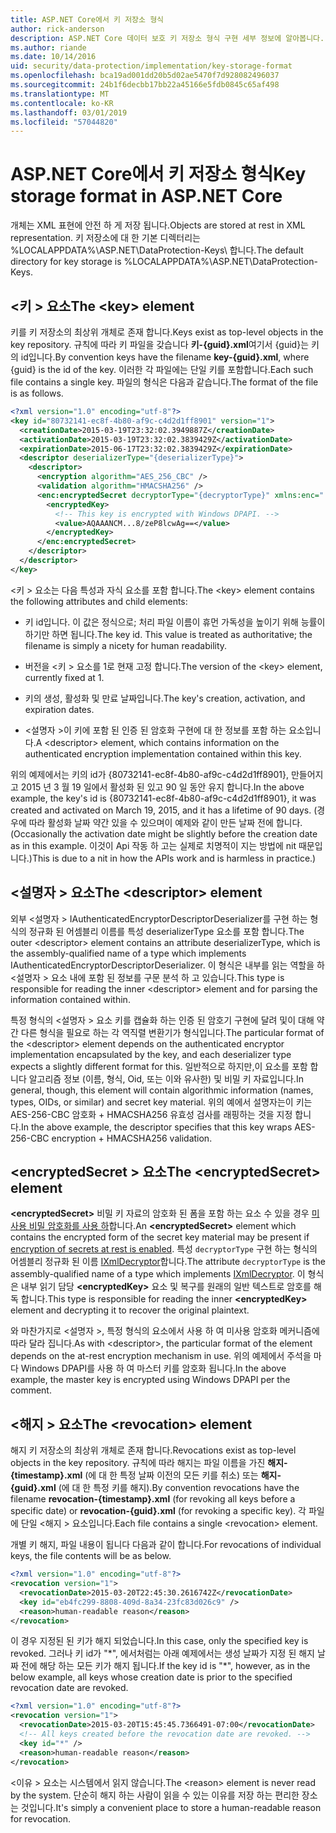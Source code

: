 ```yaml
---
title: ASP.NET Core에서 키 저장소 형식
author: rick-anderson
description: ASP.NET Core 데이터 보호 키 저장소 형식 구현 세부 정보에 알아봅니다.
ms.author: riande
ms.date: 10/14/2016
uid: security/data-protection/implementation/key-storage-format
ms.openlocfilehash: bca19ad001dd20b5d02ae5470f7d928082496037
ms.sourcegitcommit: 24b1f6decbb17bb22a45166e5fdb0845c65af498
ms.translationtype: MT
ms.contentlocale: ko-KR
ms.lasthandoff: 03/01/2019
ms.locfileid: "57044820"
---
```

# <a name="key-storage-format-in-aspnet-core"></a><span data-ttu-id="fc766-103">ASP.NET Core에서 키 저장소 형식</span><span class="sxs-lookup"><span data-stu-id="fc766-103">Key storage format in ASP.NET Core</span></span>

<a name="data-protection-implementation-key-storage-format"></a>

<span data-ttu-id="fc766-104">개체는 XML 표현에 안전 하 게 저장 됩니다.</span><span class="sxs-lookup"><span data-stu-id="fc766-104">Objects are stored at rest in XML representation.</span></span> <span data-ttu-id="fc766-105">키 저장소에 대 한 기본 디렉터리는 %LOCALAPPDATA%\ASP.NET\DataProtection-Keys\ 합니다.</span><span class="sxs-lookup"><span data-stu-id="fc766-105">The default directory for key storage is %LOCALAPPDATA%\ASP.NET\DataProtection-Keys\.</span></span>

## <a name="the-key-element"></a><span data-ttu-id="fc766-106">\<키 > 요소</span><span class="sxs-lookup"><span data-stu-id="fc766-106">The \<key> element</span></span>

<span data-ttu-id="fc766-107">키를 키 저장소의 최상위 개체로 존재 합니다.</span><span class="sxs-lookup"><span data-stu-id="fc766-107">Keys exist as top-level objects in the key repository.</span></span> <span data-ttu-id="fc766-108">규칙에 따라 키 파일을 갖습니다 **키-{guid}.xml**여기서 {guid}는 키의 id입니다.</span><span class="sxs-lookup"><span data-stu-id="fc766-108">By convention keys have the filename **key-{guid}.xml**, where {guid} is the id of the key.</span></span> <span data-ttu-id="fc766-109">이러한 각 파일에는 단일 키를 포함합니다.</span><span class="sxs-lookup"><span data-stu-id="fc766-109">Each such file contains a single key.</span></span> <span data-ttu-id="fc766-110">파일의 형식은 다음과 같습니다.</span><span class="sxs-lookup"><span data-stu-id="fc766-110">The format of the file is as follows.</span></span>

```xml
<?xml version="1.0" encoding="utf-8"?>
<key id="80732141-ec8f-4b80-af9c-c4d2d1ff8901" version="1">
  <creationDate>2015-03-19T23:32:02.3949887Z</creationDate>
  <activationDate>2015-03-19T23:32:02.3839429Z</activationDate>
  <expirationDate>2015-06-17T23:32:02.3839429Z</expirationDate>
  <descriptor deserializerType="{deserializerType}">
    <descriptor>
      <encryption algorithm="AES_256_CBC" />
      <validation algorithm="HMACSHA256" />
      <enc:encryptedSecret decryptorType="{decryptorType}" xmlns:enc="...">
        <encryptedKey>
          <!-- This key is encrypted with Windows DPAPI. -->
          <value>AQAAANCM...8/zeP8lcwAg==</value>
        </encryptedKey>
      </enc:encryptedSecret>
    </descriptor>
  </descriptor>
</key>
```

<span data-ttu-id="fc766-111">\<키 > 요소는 다음 특성과 자식 요소를 포함 합니다.</span><span class="sxs-lookup"><span data-stu-id="fc766-111">The \<key> element contains the following attributes and child elements:</span></span>

* <span data-ttu-id="fc766-112">키 id입니다. 이 값은 정식으로; 처리 파일 이름이 휴먼 가독성을 높이기 위해 능률이 하기만 하면 됩니다.</span><span class="sxs-lookup"><span data-stu-id="fc766-112">The key id. This value is treated as authoritative; the filename is simply a nicety for human readability.</span></span>

* <span data-ttu-id="fc766-113">버전을 \<키 > 요소를 1로 현재 고정 합니다.</span><span class="sxs-lookup"><span data-stu-id="fc766-113">The version of the \<key> element, currently fixed at 1.</span></span>

* <span data-ttu-id="fc766-114">키의 생성, 활성화 및 만료 날짜입니다.</span><span class="sxs-lookup"><span data-stu-id="fc766-114">The key's creation, activation, and expiration dates.</span></span>

* <span data-ttu-id="fc766-115">\<설명자 >이 키에 포함 된 인증 된 암호화 구현에 대 한 정보를 포함 하는 요소입니다.</span><span class="sxs-lookup"><span data-stu-id="fc766-115">A \<descriptor> element, which contains information on the authenticated encryption implementation contained within this key.</span></span>

<span data-ttu-id="fc766-116">위의 예제에서는 키의 id가 {80732141-ec8f-4b80-af9c-c4d2d1ff8901}, 만들어지고 2015 년 3 월 19 일에서 활성화 된 있고 90 일 동안 유지 합니다.</span><span class="sxs-lookup"><span data-stu-id="fc766-116">In the above example, the key's id is {80732141-ec8f-4b80-af9c-c4d2d1ff8901}, it was created and activated on March 19, 2015, and it has a lifetime of 90 days.</span></span> <span data-ttu-id="fc766-117">(경우에 따라 활성화 날짜 약간 있을 수 있으며이 예제와 같이 만든 날짜 전에 합니다.</span><span class="sxs-lookup"><span data-stu-id="fc766-117">(Occasionally the activation date might be slightly before the creation date as in this example.</span></span> <span data-ttu-id="fc766-118">이것이 Api 작동 하 고는 실제로 치명적이 지는 방법에 nit 때문입니다.)</span><span class="sxs-lookup"><span data-stu-id="fc766-118">This is due to a nit in how the APIs work and is harmless in practice.)</span></span>

## <a name="the-descriptor-element"></a><span data-ttu-id="fc766-119">\<설명자 > 요소</span><span class="sxs-lookup"><span data-stu-id="fc766-119">The \<descriptor> element</span></span>

<span data-ttu-id="fc766-120">외부 \<설명자 > IAuthenticatedEncryptorDescriptorDeserializer를 구현 하는 형식의 정규화 된 어셈블리 이름를 특성 deserializerType 요소를 포함 합니다.</span><span class="sxs-lookup"><span data-stu-id="fc766-120">The outer \<descriptor> element contains an attribute deserializerType, which is the assembly-qualified name of a type which implements IAuthenticatedEncryptorDescriptorDeserializer.</span></span> <span data-ttu-id="fc766-121">이 형식은 내부를 읽는 역할을 하 \<설명자 > 요소 내에 포함 된 정보를 구문 분석 하 고 있습니다.</span><span class="sxs-lookup"><span data-stu-id="fc766-121">This type is responsible for reading the inner \<descriptor> element and for parsing the information contained within.</span></span>

<span data-ttu-id="fc766-122">특정 형식의 \<설명자 > 요소 키를 캡슐화 하는 인증 된 암호기 구현에 달려 및이 대해 약간 다른 형식을 필요로 하는 각 역직렬 변환기가 형식입니다.</span><span class="sxs-lookup"><span data-stu-id="fc766-122">The particular format of the \<descriptor> element depends on the authenticated encryptor implementation encapsulated by the key, and each deserializer type expects a slightly different format for this.</span></span> <span data-ttu-id="fc766-123">일반적으로 하지만,이 요소를 포함 합니다 알고리즘 정보 (이름, 형식, Oid, 또는 이와 유사한) 및 비밀 키 자료입니다.</span><span class="sxs-lookup"><span data-stu-id="fc766-123">In general, though, this element will contain algorithmic information (names, types, OIDs, or similar) and secret key material.</span></span> <span data-ttu-id="fc766-124">위의 예에서 설명자는이 키는 AES-256-CBC 암호화 + HMACSHA256 유효성 검사를 래핑하는 것을 지정 합니다.</span><span class="sxs-lookup"><span data-stu-id="fc766-124">In the above example, the descriptor specifies that this key wraps AES-256-CBC encryption + HMACSHA256 validation.</span></span>

## <a name="the-encryptedsecret-element"></a><span data-ttu-id="fc766-125">\<encryptedSecret > 요소</span><span class="sxs-lookup"><span data-stu-id="fc766-125">The \<encryptedSecret> element</span></span>

<span data-ttu-id="fc766-126">**&lt;encryptedSecret&gt;** 비밀 키 자료의 암호화 된 폼을 포함 하는 요소 수 있을 경우 [미사용 비밀 암호화를 사용 하](xref:security/data-protection/implementation/key-encryption-at-rest)합니다.</span><span class="sxs-lookup"><span data-stu-id="fc766-126">An **&lt;encryptedSecret&gt;** element which contains the encrypted form of the secret key material may be present if [encryption of secrets at rest is enabled](xref:security/data-protection/implementation/key-encryption-at-rest).</span></span> <span data-ttu-id="fc766-127">특성 `decryptorType` 구현 하는 형식의 어셈블리 정규화 된 이름 [IXmlDecryptor](/dotnet/api/microsoft.aspnetcore.dataprotection.xmlencryption.ixmldecryptor)합니다.</span><span class="sxs-lookup"><span data-stu-id="fc766-127">The attribute `decryptorType` is the assembly-qualified name of a type which implements [IXmlDecryptor](/dotnet/api/microsoft.aspnetcore.dataprotection.xmlencryption.ixmldecryptor).</span></span> <span data-ttu-id="fc766-128">이 형식은 내부 읽기 담당 **&lt;encryptedKey&gt;** 요소 및 복구를 원래의 일반 텍스트로 암호를 해독 합니다.</span><span class="sxs-lookup"><span data-stu-id="fc766-128">This type is responsible for reading the inner **&lt;encryptedKey&gt;** element and decrypting it to recover the original plaintext.</span></span>

<span data-ttu-id="fc766-129">와 마찬가지로 \<설명자 >, 특정 형식의 <encryptedSecret> 요소에서 사용 하 여 미사용 암호화 메커니즘에 따라 달라 집니다.</span><span class="sxs-lookup"><span data-stu-id="fc766-129">As with \<descriptor>, the particular format of the <encryptedSecret> element depends on the at-rest encryption mechanism in use.</span></span> <span data-ttu-id="fc766-130">위의 예제에서 주석을 마다 Windows DPAPI를 사용 하 여 마스터 키를 암호화 됩니다.</span><span class="sxs-lookup"><span data-stu-id="fc766-130">In the above example, the master key is encrypted using Windows DPAPI per the comment.</span></span>

## <a name="the-revocation-element"></a><span data-ttu-id="fc766-131">\<해지 > 요소</span><span class="sxs-lookup"><span data-stu-id="fc766-131">The \<revocation> element</span></span>

<span data-ttu-id="fc766-132">해지 키 저장소의 최상위 개체로 존재 합니다.</span><span class="sxs-lookup"><span data-stu-id="fc766-132">Revocations exist as top-level objects in the key repository.</span></span> <span data-ttu-id="fc766-133">규칙에 따라 해지는 파일 이름을 가진 **해지-{timestamp}.xml** (에 대 한 특정 날짜 이전의 모든 키를 취소) 또는 **해지-{guid}.xml** (에 대 한 특정 키를 해지).</span><span class="sxs-lookup"><span data-stu-id="fc766-133">By convention revocations have the filename **revocation-{timestamp}.xml** (for revoking all keys before a specific date) or **revocation-{guid}.xml** (for revoking a specific key).</span></span> <span data-ttu-id="fc766-134">각 파일에 단일 \<해지 > 요소입니다.</span><span class="sxs-lookup"><span data-stu-id="fc766-134">Each file contains a single \<revocation> element.</span></span>

<span data-ttu-id="fc766-135">개별 키 해지, 파일 내용이 됩니다 다음과 같이 합니다.</span><span class="sxs-lookup"><span data-stu-id="fc766-135">For revocations of individual keys, the file contents will be as below.</span></span>

```xml
<?xml version="1.0" encoding="utf-8"?>
<revocation version="1">
  <revocationDate>2015-03-20T22:45:30.2616742Z</revocationDate>
  <key id="eb4fc299-8808-409d-8a34-23fc83d026c9" />
  <reason>human-readable reason</reason>
</revocation>
```

<span data-ttu-id="fc766-136">이 경우 지정된 된 키가 해지 되었습니다.</span><span class="sxs-lookup"><span data-stu-id="fc766-136">In this case, only the specified key is revoked.</span></span> <span data-ttu-id="fc766-137">그러나 키 id가 "\*", 에서처럼는 아래 예제에서는 생성 날짜가 지정 된 해지 날짜 전에 해당 하는 모든 키가 해지 됩니다.</span><span class="sxs-lookup"><span data-stu-id="fc766-137">If the key id is "\*", however, as in the below example, all keys whose creation date is prior to the specified revocation date are revoked.</span></span>

```xml
<?xml version="1.0" encoding="utf-8"?>
<revocation version="1">
  <revocationDate>2015-03-20T15:45:45.7366491-07:00</revocationDate>
  <!-- All keys created before the revocation date are revoked. -->
  <key id="*" />
  <reason>human-readable reason</reason>
</revocation>
```

<span data-ttu-id="fc766-138">\<이유 > 요소는 시스템에서 읽지 않습니다.</span><span class="sxs-lookup"><span data-stu-id="fc766-138">The \<reason> element is never read by the system.</span></span> <span data-ttu-id="fc766-139">단순히 해지 하는 사람이 읽을 수 있는 이유를 저장 하는 편리한 장소는 것입니다.</span><span class="sxs-lookup"><span data-stu-id="fc766-139">It's simply a convenient place to store a human-readable reason for revocation.</span></span>
